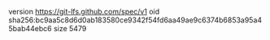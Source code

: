 version https://git-lfs.github.com/spec/v1
oid sha256:bc9aa5c8d6d0ab183580ce9342f54fd6aa49ae9c6374b6853a95a45bab44ebc6
size 5479
